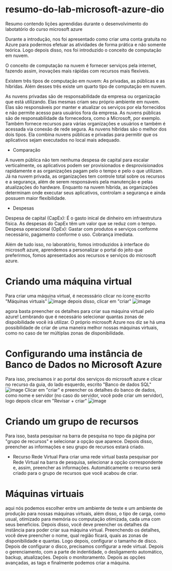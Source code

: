 # resumo-do-lab-microsoft-azure-dio
 Resumo contendo lições aprendidas durante o desenvolvimento do labotatório do curso microsoft azure


Durante a introdução, nos foi apresentado como criar uma conta gratuita no Azure para podermos efetuar as atividades de forma prática e não somente teórica. Logo depois disso, nos foi introduzido o conceito de computação em nuvem.

O conceito de computação na nuvem é fornecer serviços pela internet, fazendo assim, inovações mais rápidas com recursos mais flexíveis.

Existem três tipos de computação em nuvem: As privadas, as públicas e as híbridas. Além desses três existe um quarto tipo de computação em nuvem.

As nuvens privadas são de responsabilidade da empresa ou organização que está utilizando. Elas mesmas criam seu próprio ambiente em nuvem. Elas são responsáveis por manter e atualizar os serviços por ela fornecidos e não permite acesso para usuários fora da empresa.
As nuvens públicas são de responsabilidade da fornecedora, como a Microsoft, por exemplo. Também fornece recursos para várias organizações e usuários e também é acessada via conexão de rede segura.
As nuvens híbridas são o melhor dos dois tipos. Ela combina nuvens públicas e privadas para permitir que os aplicativos sejam executados no local mais adequado.

- Comparação 

A nuvem pública não tem nenhuma despesa de capital para escalar verticalmente, os aplicativos podem ser provisionados e desprovisionados rapidamente e as organizações pagam pelo o tempo e pelo o que utilizam.
Já na nuvem privada, as organizações tem controle total sobre os recursos e a segurança, além de serem responsáveis pela manutenção e pelas atualizações do hardware.
Enquanto na nuvem híbrida, as organizações determinam onde executar seus aplicativos, controlam a segurança e ainda possuem maior flexibilidade.

- Despesas 

Despesa de capital (CapEx):
 É o gasto inical de dinheiro em infraestrutura física.
 As despesas do CapEx têm um valor que se reduz com o tempo.
Despesa operacional (OpEx):
 Gastar com produtos e serviços conforme necessário, pagamento conforme o uso.
 Cobrança imediata.

Além de tudo isso, no laboratório, fomos introduzidos à interface do microsoft azure, aprendemos a personalizar o portal do jeito que preferirmos, fomos apresentados aos recursos e serviços do microsoft azure.


# Criando uma máquina virtual

 Para criar uma máquina virtual, é necesssário clicar no ícone escrito "Máquinas virtuais"
 ![image](https://github.com/user-attachments/assets/c9dbb847-5948-46c8-b592-9e1160e491d4)
 depois disso, clicar em "criar"
 ![image](https://github.com/user-attachments/assets/55f30e57-7440-4422-834a-5b4254c19503)

 agora basta preencher os detalhes para criar sua máquina virtual pelo azure! Lembrando que é necessário selecionar quantas zonas de dispoibilidade você irá utilizar. O próprio microsoft Azure nos diz se há uma possibilidade de criar de uma maneira melhor nossas máquinas virtuais, como no caso de ter múltiplas zonas de disponibilidade.



# Configurando uma instância de Banco de Dados no Microsoft Azure

 Para isso, precisamos ir ao portal dos serviços do microsoft azure e clicar no recurso da guia, do lado esquerdo, escrito "Banco de dados SQL" ![image](https://github.com/user-attachments/assets/374d58c7-8a4d-4259-902a-604d1348b1c9)
Clicar em "criar" e preencher os detalhes do banco de dados, como nome e servidor (no caso do servidor, você pode criar um servidor), logo depois clicar em "Revisar + criar" ![image](https://github.com/user-attachments/assets/00a278b4-2222-4de7-bf56-24002360ec65)


# Criando um grupo de recursos

 Para isso, basta pesquisar na barra de pesquisa no topo da página por "grupo de recursos" e selecionar a opção que aparece. Depois disso, preencher as informações e seu grupo de recursos estará criado.

 - Recurso Rede Virtual
    Para criar uma rede virtual basta pesquisar por Rede Virtual na barra de pesquisa, selecionar a opção correspondente e, assim, preencher as informações. Automáticamente o recurso será criado para o grupo de recursos que você acabou de criar.


# Máquinas virtuais

 aqui nós podemos escolher entre um ambiente de teste e um ambiente de produção para nossas máquinas virtuais, além disso, o tipo de carga, como usual, otimizado para memória ou computação otimizada, cada uma com seus beneficios. Depois disso, você deve preencher os detalhes da instância para poder criar sua máquina virtual. Preenchendo os detalhes, você deve preencher o nome, qual região ficará, quais as zonas de disponibilidade e quantas. Logo depois, configurar o tamanho de disco. Depois de configurar o disco, precisamos configurar a rede virtual. Depois o gerenciamento, com a parte de indentidade, o desligamento automático, backup, atualizações. Depois o monitoramento. Depois as opções avançadas, as tags e finalmente podemos criar a máquina.
